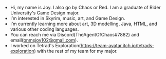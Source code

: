 - Hi, my name is Joy. I also go by Chaos or Red. I am a graduate of Rider University's Game Design major.
- I’m interested in Skyrim, music, art, and Game Design.
- I’m currently learning more about art, 3D modelling, Java, HTML, and various other coding languages.
- You can reach me via Discord(TheAgentOfChaos#7882) and email(bnmsjoy102@gmail.com).
- I worked on Tetrad's Exploration(https://team-avatar.itch.io/tetrads-exploration) with the rest of my team for my major.

<!---
ChaosAgent202/ChaosAgent202 is a ✨ special ✨ repository because its `README.md` (this file) appears on your GitHub profile.
You can click the Preview link to take a look at your changes.
--->
